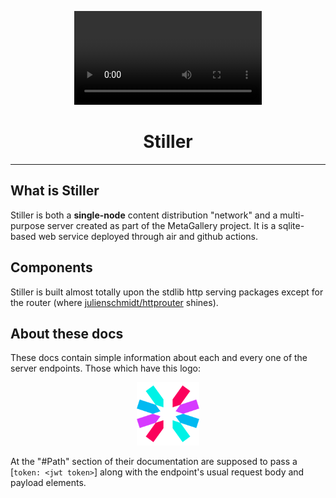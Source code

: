 <div align="center">

<video src="iamlarry.mp4" controls></video>

# Stiller

---

</div>

## What is Stiller

Stiller is both a **single-node** content distribution "network" and a
multi-purpose server created as part of the MetaGallery project. It is a
sqlite-based web service deployed through air and github actions.

## Components

Stiller is built almost totally upon the stdlib http serving packages except for
the router (where
[julienschmidt/httprouter](https://github.com/julienschmidt/httprouter) shines).

## About these docs

These docs contain simple information about each and every one of the server
endpoints. Those which have this logo:

<div align="center" style="text-align: center;">

<img src="./jwt_logo.png" style="width: 100px;"/>

</div>

At the "#Path" section of their documentation are supposed to pass a [`token:
<jwt token>`] along with the endpoint's usual request body and payload elements.

